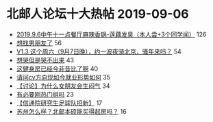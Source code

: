 # 北邮人论坛十大热帖 2019-09-06

- [2019.9.6中午十一点餐厅麻辣香锅-莲藕发臭（本人尝+3个同学闻）](https://bbs.byr.cn/article/Food/503763) 126
- [想找男朋友了](https://bbs.byr.cn/article/Talking/6146092) 56
- [V1.3 这个周六（9月7日晚），约一波夜骑北京，骚年来吗？](https://bbs.byr.cn/article/Cycling/172666) 54
- [想哭但是哭不出来](https://bbs.byr.cn/article/PsyHealthOnline/58149) 43
- [这健身房已经今非昔比了啊](https://bbs.byr.cn/article/Picture/3248081) 40
- [请问cv方向现如今就业形势如何](https://bbs.byr.cn/article/Job/2045898) 35
- [【讨论】为什么女朋友会生闷气](https://bbs.byr.cn/article/Feeling/3120803) 34
- [有必要刚热门组吗](https://bbs.byr.cn/article/AimGraduate/1173727) 23
- [【信通院研究生足球队招新】](https://bbs.byr.cn/article/Football/810047326) 17
- [苏州怎么样？北邮本硕能买得起房吗？](https://bbs.byr.cn/article/WorkLife/1129058) 16


